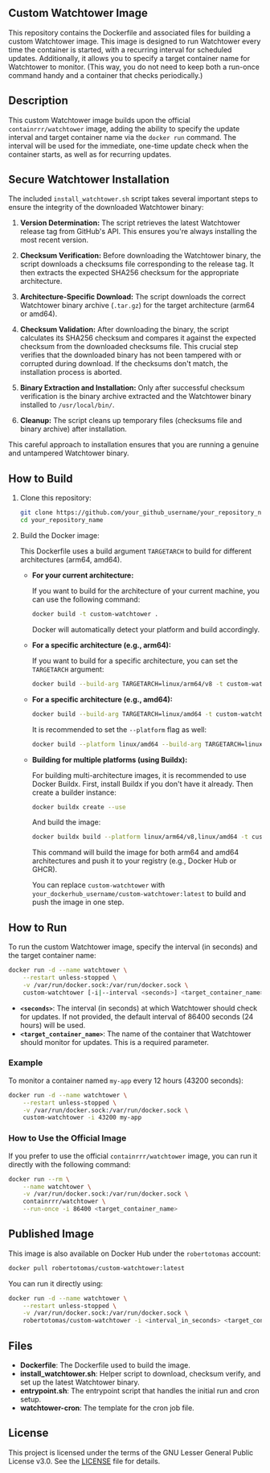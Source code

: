 Custom Watchtower Image
----

This repository contains the Dockerfile and associated files for building a custom Watchtower image. This image is designed to run Watchtower every time the container is started, with a recurring interval for scheduled updates. Additionally, it allows you to specify a target container name for Watchtower to monitor. (This way, you do not need to keep both a run-once command handy and a container that checks periodically.)

## Description

This custom Watchtower image builds upon the official `containrrr/watchtower` image, adding the ability to specify the update interval and target container name via the `docker run` command. The interval will be used for the immediate, one-time update check when the container starts, as well as for recurring updates.

## Secure Watchtower Installation

The included `install_watchtower.sh` script takes several important steps to ensure the integrity of the downloaded Watchtower binary:

1. **Version Determination:** The script retrieves the latest Watchtower release tag from GitHub's API. This ensures you're always installing the most recent version.

2. **Checksum Verification:** Before downloading the Watchtower binary, the script downloads a checksums file corresponding to the release tag. It then extracts the expected SHA256 checksum for the appropriate architecture.

3. **Architecture-Specific Download:** The script downloads the correct Watchtower binary archive (`.tar.gz`) for the target architecture (arm64 or amd64).

4. **Checksum Validation:** After downloading the binary, the script calculates its SHA256 checksum and compares it against the expected checksum from the downloaded checksums file. This crucial step verifies that the downloaded binary has not been tampered with or corrupted during download. If the checksums don't match, the installation process is aborted.

5. **Binary Extraction and Installation:** Only after successful checksum verification is the binary archive extracted and the Watchtower binary installed to `/usr/local/bin/`.

6. **Cleanup:** The script cleans up temporary files (checksums file and binary archive) after installation.

This careful approach to installation ensures that you are running a genuine and untampered Watchtower binary.

## How to Build

1. Clone this repository:

    ```bash
    git clone https://github.com/your_github_username/your_repository_name.git
    cd your_repository_name
    ```

2. Build the Docker image:

    This Dockerfile uses a build argument `TARGETARCH` to build for different architectures (arm64, amd64).

    - **For your current architecture:**

        If you want to build for the architecture of your current machine, you can use the following command:

        ```bash
        docker build -t custom-watchtower .
        ```

        Docker will automatically detect your platform and build accordingly.

    - **For a specific architecture (e.g., arm64):**

        If you want to build for a specific architecture, you can set the `TARGETARCH` argument:

        ```bash
        docker build --build-arg TARGETARCH=linux/arm64/v8 -t custom-watchtower .
        ```

    - **For a specific architecture (e.g., amd64):**

        ```bash
        docker build --build-arg TARGETARCH=linux/amd64 -t custom-watchtower .
        ```

        It is recommended to set the `--platform` flag as well:

        ```bash
        docker build --platform linux/amd64 --build-arg TARGETARCH=linux/amd64 -t custom-watchtower .
        ```

    - **Building for multiple platforms (using Buildx):**

        For building multi-architecture images, it is recommended to use Docker Buildx. First, install Buildx if you don't have it already. Then create a builder instance:

        ```bash
        docker buildx create --use
        ```

        And build the image:

        ```bash
        docker buildx build --platform linux/arm64/v8,linux/amd64 -t custom-watchtower --push .
        ```

        This command will build the image for both arm64 and amd64 architectures and push it to your registry (e.g., Docker Hub or GHCR).

        You can replace `custom-watchtower` with `your_dockerhub_username/custom-watchtower:latest` to build and push the image in one step.

## How to Run

To run the custom Watchtower image, specify the interval (in seconds) and the target container name:

```bash
docker run -d --name watchtower \
    --restart unless-stopped \
    -v /var/run/docker.sock:/var/run/docker.sock \
    custom-watchtower [-i|--interval <seconds>] <target_container_name>
```

- **`<seconds>`**: The interval (in seconds) at which Watchtower should check for updates. If not provided, the default interval of 86400 seconds (24 hours) will be used.
- **`<target_container_name>`**: The name of the container that Watchtower should monitor for updates. This is a required parameter.

### Example

To monitor a container named `my-app` every 12 hours (43200 seconds):

```bash
docker run -d --name watchtower \
    --restart unless-stopped \
    -v /var/run/docker.sock:/var/run/docker.sock \
    custom-watchtower -i 43200 my-app
```

### How to Use the Official Image

If you prefer to use the official `containrrr/watchtower` image, you can run it directly with the following command:

```bash
docker run --rm \
    --name watchtower \
    -v /var/run/docker.sock:/var/run/docker.sock \
    containrrr/watchtower \
    --run-once -i 86400 <target_container_name>
```

## Published Image

This image is also available on Docker Hub under the `robertotomas` account:

```bash
docker pull robertotomas/custom-watchtower:latest
```

You can run it directly using:

```bash
docker run -d --name watchtower \
    --restart unless-stopped \
    -v /var/run/docker.sock:/var/run/docker.sock \
    robertotomas/custom-watchtower -i <interval_in_seconds> <target_container_name>
```

## Files

- **Dockerfile**: The Dockerfile used to build the image.
- **install_watchtower.sh**: Helper script to download, checksum verify, and set up the latest Watchtower binary.
- **entrypoint.sh**: The entrypoint script that handles the initial run and cron setup.
- **watchtower-cron**: The template for the cron job file.

## License

This project is licensed under the terms of the GNU Lesser General Public License v3.0. See the [LICENSE](LICENSE) file for details.
